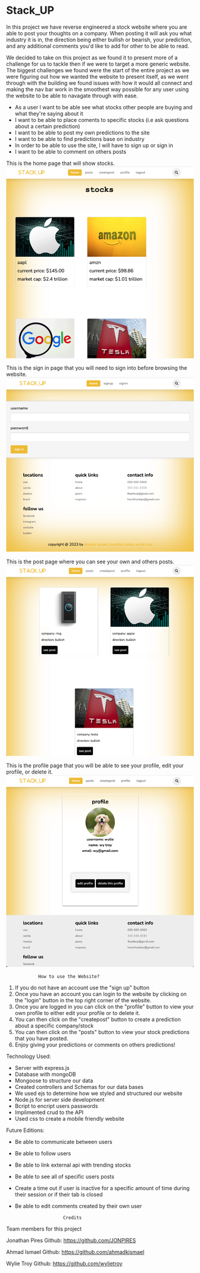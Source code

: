 # Stack_UP

In this project we have reverse engineered a stock website where you are able to post your thoughts on a company. When posting it will ask you what industry it is in, the direction being either bullish or bearish, your prediction, and any additional comments you'd like to add for other to be able to read.

We decided to take on this project as we found it to present more of a challenge for us to tackle then if we were to target a more generic website. The biggest challenges we found were the start of the entire project as we were figuring out how we wanted the website to present itself, as we went through with the building we found issues with how it would all connect and making the nav bar work in the smoothest way possible for any user using the website to be able to navagate through with ease.

- As a user I want to be able see what stocks other people are buying and what they're saying about it
- I want to be able to place coments to specific stocks (i.e ask questions about a certain prediction)
- I want to be able to post my own predictions to the site
- I want to be able to find predictions base on industry
- In order to be able to use the site, I will have to sign up or sign in
- I want to be able to comment on others posts

This is the home page that will show stocks.
![homepage](./README_img/homepage.png)

This is the sign in page that you will need to sign into before browsing the website.
![homepage](./README_img/signin.png)

This is the post page where you can see your own and others posts.
![homepage](./README_img/posts.png)

This is the profile page that you will be able to see your profile, edit your profile, or delete it.
![homepage](./README_img/profile.png)


                How to use the Website?

1. If you do not have an account use the "sign up" button
2. Once you have an account you can login to the website by clicking on the "login" button in the top right corner of the website.
3. Once you are logged in you can click on the "profile" button to view your own profile to either edit your profile or to delete it.
4. You can then click on the "createpost" button to create a prediction about a specific company/stock
5. You can then click on the "posts" button to view your stock predictions that you have posted.
6. Enjoy giving your predictions or comments on others predictions!


Technology Used:
- Server with express.js
- Database with mongoDB
- Mongoose to structure our data
- Created controllers and Schemas for our data bases
- We used ejs to determine how we styled and structured our website
- Node.js for server side development
- Bcript to encript users passwords
- Implimented crud to the API
- Used css to create a mobile friendly website

Future Editions:
- Be able to communicate between users
- Be able to follow users
- Be able to link external api with trending stocks
- Be able to see all of specific users posts
- Create a time out if user is inactive for a specific amount of time during their session or if their tab is closed
- Be able to edit comments created by their own user



                        Credits
Team members for this project

Jonathan Pires
Github: https://github.com/JONPIRES

Ahmad Ismael
Github: https://github.com/ahmadkismael

Wylie Troy
Github: https://github.com/wylietroy